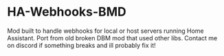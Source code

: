 # HA-Webhooks-BMD
Mod built to handle webhooks for local or host servers running Home Assistant. Port from old broken DBM mod that used other libs. Contact me on discord if something breaks and ill probably fix it!
